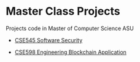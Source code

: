 # Master Class Projects
 Projects code in Master of Computer Science ASU


- [CSE545 Software Security](https://github.com/duyvm/CSE545_PCTF_PROJECT)

- [CSE598 Engineering Blockchain Application](https://github.com/duyvm/CSE598-Engineering-Blockchain-Applications)